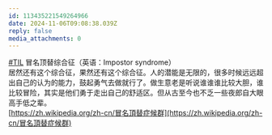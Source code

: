 ```yaml
---
id: 113435221549264966
date: 2024-11-06T09:08:38.039Z
reply: false
media_attachments: 0
---
```


[#TIL](https://e5n.cc/tags/TIL) 冒名顶替综合征（英语：Impostor syndrome）  
居然还有这个综合征，果然还有这个综合征。人的潜能是无限的，很多时候远远超出自己的认为的能力，鼓起勇气去做就行了。做生意老是听说谁谁谁比较大胆，谁比较冒险，其实是他们勇于走出自己的舒适区。但从古至今也不乏一些夜郎自大眼高手低之辈。  
[https://zh.wikipedia.org/zh-cn/冒名頂替症候群](https://zh.wikipedia.org/zh-cn/冒名頂替症候群)

